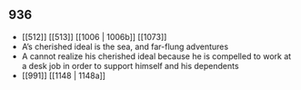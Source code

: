 ## 936
- [[512]] [[513]] [[1006 | 1006b]] [[1073]] 
- A’s cherished ideal is the sea, and far-flung adventures
- A cannot realize his cherished ideal because he is compelled to work at a desk job in order to support himself and his dependents
- [[991]] [[1148 | 1148a]] 

